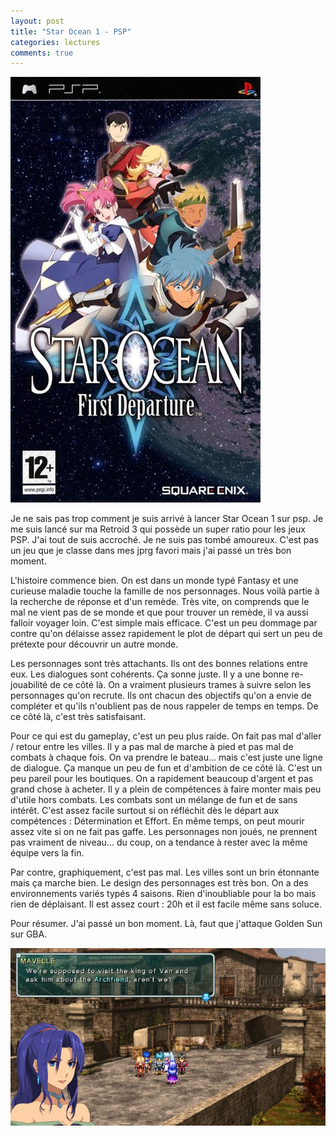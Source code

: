 ```yaml
---
layout: post
title: "Star Ocean 1 - PSP"
categories: lectures
comments: true
---
```


![Star Ocean 1](https://github.com/homeostasie/bouquins/raw/master/_pics/jv/star-ocean/so1a.jpg)

Je ne sais pas trop comment je suis arrivé à lancer Star Ocean 1 sur psp. Je me suis lancé sur ma Retroid 3 qui possède un super ratio pour les jeux PSP. J'ai tout de suis accroché. Je ne suis pas tombé amoureux. C'est pas un jeu que je classe dans mes jprg favori mais j'ai passé un très bon moment.

L'histoire commence bien. On est dans un monde typé Fantasy et une curieuse maladie touche la famille de nos personnages. Nous voilà partie à la recherche de réponse et d'un remède. Très vite, on comprends que le mal ne vient pas de se monde et que pour trouver un remède, il va aussi falloir voyager loin. C'est simple mais efficace. C'est un peu dommage par contre qu'on délaisse assez rapidement le plot de départ qui sert un peu de prétexte pour découvrir un autre monde. 

Les personnages sont très attachants. Ils ont des bonnes relations entre eux. Les dialogues sont cohérents. Ça sonne juste. Il y a une bonne re-jouabilité de ce côté là. On a vraiment plusieurs trames à suivre selon les personnages qu'on recrute. Ils ont chacun des objectifs qu'on a envie de compléter et qu'ils n'oublient pas de nous rappeler de temps en temps. De ce côté là, c'est très satisfaisant. 

Pour ce qui est du gameplay, c'est un peu plus raide. On fait pas mal d'aller / retour entre les villes. Il y a pas mal de marche à pied et pas mal de combats à chaque fois. On va prendre le bateau... mais c'est juste une ligne de dialogue. Ça manque un peu de fun et d'ambition de ce côté là. C'est un peu pareil pour les boutiques. On a rapidement beaucoup d'argent et pas grand chose à acheter. Il y a plein de compétences à faire monter mais peu d'utile hors combats. Les combats sont un mélange de fun et de sans intérêt. C'est assez facile surtout si on réfléchit dès le départ aux compétences : Détermination et Effort. En même temps, on peut mourir assez vite si on ne fait pas gaffe. Les personnages non joués, ne prennent pas vraiment de niveau... du coup, on a tendance à rester avec la même équipe vers la fin.

Par contre, graphiquement, c'est pas mal. Les villes sont un brin étonnante mais ça marche bien. Le design des personnages est très bon. On a des environnements variés typés 4 saisons. Rien d'inoubliable pour la bo mais rien de déplaisant. Il est assez court : 20h et il est facile même sans soluce. 

Pour résumer. J'ai passé un bon moment. Là, faut que j'attaque Golden Sun sur GBA. 

![Star Ocean 1](https://github.com/homeostasie/bouquins/raw/master/_pics/jv/star-ocean/so1b.jpg)